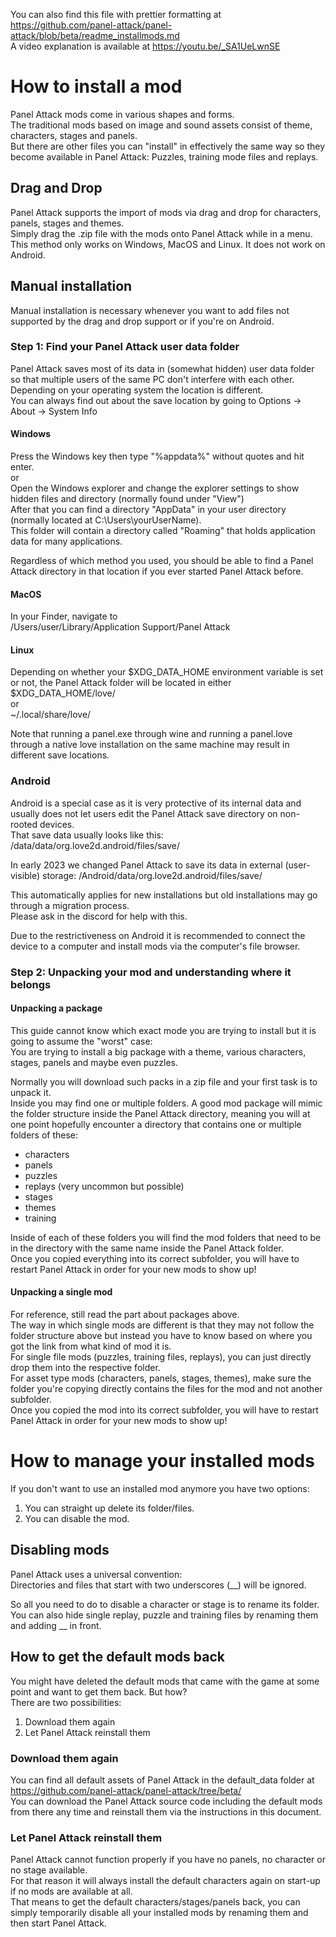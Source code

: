 You can also find this file with prettier formatting at 
https://github.com/panel-attack/panel-attack/blob/beta/readme_installmods.md  
A video explanation is available at https://youtu.be/_SA1UeLwnSE

# How to install a mod

Panel Attack mods come in various shapes and forms.  
The traditional mods based on image and sound assets consist of theme, characters, stages and panels.  
But there are other files you can "install" in effectively the same way so they become available in Panel Attack:
Puzzles, training mode files and replays.

## Drag and Drop

Panel Attack supports the import of mods via drag and drop for characters, panels, stages and themes.  
Simply drag the .zip file with the mods onto Panel Attack while in a menu.  
This method only works on Windows, MacOS and Linux. It does not work on Android.

## Manual installation

Manual installation is necessary whenever you want to add files not supported by the drag and drop support or if you're on Android.

### Step 1: Find your Panel Attack user data folder 

Panel Attack saves most of its data in (somewhat hidden) user data folder so that multiple users of the same PC don't interfere with each other.  
Depending on your operating system the location is different.  
You can always find out about the save location by going to Options -> About -> System Info 

#### Windows

Press the Windows key then type "%appdata%" without quotes and hit enter.  
or  
Open the Windows explorer and change the explorer settings to show hidden files and directory (normally found under "View")  
After that you can find a directory "AppData" in your user directory (normally located at C:\Users\yourUserName).   
This folder will contain a directory called "Roaming" that holds application data for many applications.  
  
Regardless of which method you used, you should be able to find a Panel Attack directory in that location if you ever started Panel Attack before.

#### MacOS

In your Finder, navigate to  
  /Users/user/Library/Application Support/Panel Attack

#### Linux

Depending on whether your $XDG_DATA_HOME environment variable is set or not, the Panel Attack folder will be located in either  
  $XDG_DATA_HOME/love/  
  or  
  ~/.local/share/love/  

Note that running a panel.exe through wine and running a panel.love through a native love installation on the same machine may result in different save locations.

### Android

Android is a special case as it is very protective of its internal data and usually does not let users edit the Panel Attack save directory on non-rooted devices.  
That save data usually looks like this:
  /data/data/org.love2d.android/files/save/  

In early 2023 we changed Panel Attack to save its data in external (user-visible) storage:
  /Android/data/org.love2d.android/files/save/

This automatically applies for new installations but old installations may go through a migration process.  
Please ask in the discord for help with this.  

Due to the restrictiveness on Android it is recommended to connect the device to a computer and install mods via the computer's file browser.

### Step 2: Unpacking your mod and understanding where it belongs

#### Unpacking a package

This guide cannot know which exact mode you are trying to install but it is going to assume the "worst" case:  
You are trying to install a big package with a theme, various characters, stages, panels and maybe even puzzles.

Normally you will download such packs in a zip file and your first task is to unpack it.  
Inside you may find one or multiple folders. A good mod package will mimic the folder structure inside the Panel Attack directory, meaning you will at one point hopefully encounter a directory that contains one or multiple folders of these:
  - characters
  - panels
  - puzzles
  - replays (very uncommon but possible)
  - stages
  - themes
  - training

Inside of each of these folders you will find the mod folders that need to be in the directory with the same name inside the Panel Attack folder.  
Once you copied everything into its correct subfolder, you will have to restart Panel Attack in order for your new mods to show up!

#### Unpacking a single mod

For reference, still read the part about packages above.  
The way in which single mods are different is that they may not follow the folder structure above but instead you have to know based on where you got the link from what kind of mod it is.  
For single file mods (puzzles, training files, replays), you can just directly drop them into the respective folder.  
For asset type mods (characters, panels, stages, themes), make sure the folder you're copying directly contains the files for the mod and not another subfolder.  
Once you copied the mod into its correct subfolder, you will have to restart Panel Attack in order for your new mods to show up!


# How to manage your installed mods

If you don't want to use an installed mod anymore you have two options:  
  1. You can straight up delete its folder/files.
  2. You can disable the mod.

## Disabling mods

Panel Attack uses a universal convention:  
Directories and files that start with two underscores (__) will be ignored.  

So all you need to do to disable a character or stage is to rename its folder.  
You can also hide single replay, puzzle and training files by renaming them and adding __ in front.

## How to get the default mods back

You might have deleted the default mods that came with the game at some point and want to get them back. But how?  
There are two possibilities:  
  1. Download them again
  2. Let Panel Attack reinstall them

### Download them again

You can find all default assets of Panel Attack in the default_data folder at https://github.com/panel-attack/panel-attack/tree/beta/  
You can download the Panel Attack source code including the default mods from there any time and reinstall them via the instructions in this document.

### Let Panel Attack reinstall them

Panel Attack cannot function properly if you have no panels, no character or no stage available.  
For that reason it will always install the default characters again on start-up if no mods are available at all.  
That means to get the default characters/stages/panels back, you can simply temporarily disable all your installed mods by renaming them and then start Panel Attack.